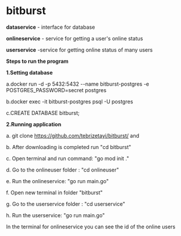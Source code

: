 # bitburst

**dataservice**		- interface for database

**onlineservice**	- service for getting a user's online status

**userservice**		-service for getting online status of many users

**Steps to run the program**

**1.Setting database**

a.docker run -d -p 5432:5432 --name bitburst-postgres -e POSTGRES_PASSWORD=secret  postgres

b.docker exec -it bitburst-postgres psql -U postgres

c.CREATE DATABASE bitburst;

**2.Running application**

a. git clone https://github.com/tebrizetayi/bitburst/ and 

b. After downloading is completed run  "cd bitburst"

c. Open terminal and run command: "go mod init ."

d. Go to the onlineuser folder : "cd onlineuser"

e. Run the onlineservice: "go run main.go"

f. Open new terminal in folder "bitburst"

g. Go to the userservice folder : "cd userservice" 

h. Run the userservice: "go run main.go"

In the terminal for onlineservice you can see the id of the online users





